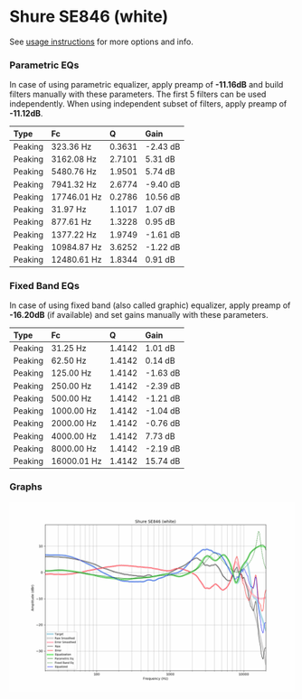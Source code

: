 # Shure SE846 (white)
See [usage instructions](https://github.com/jaakkopasanen/AutoEq#usage) for more options and info.

### Parametric EQs
In case of using parametric equalizer, apply preamp of **-11.16dB** and build filters manually
with these parameters. The first 5 filters can be used independently.
When using independent subset of filters, apply preamp of **-11.12dB**.

| Type    | Fc          |      Q | Gain     |
|:--------|:------------|:-------|:---------|
| Peaking | 323.36 Hz   | 0.3631 | -2.43 dB |
| Peaking | 3162.08 Hz  | 2.7101 | 5.31 dB  |
| Peaking | 5480.76 Hz  | 1.9501 | 5.74 dB  |
| Peaking | 7941.32 Hz  | 2.6774 | -9.40 dB |
| Peaking | 17746.01 Hz | 0.2786 | 10.56 dB |
| Peaking | 31.97 Hz    | 1.1017 | 1.07 dB  |
| Peaking | 877.61 Hz   | 1.3228 | 0.95 dB  |
| Peaking | 1377.22 Hz  | 1.9749 | -1.61 dB |
| Peaking | 10984.87 Hz | 3.6252 | -1.22 dB |
| Peaking | 12480.61 Hz | 1.8344 | 0.91 dB  |

### Fixed Band EQs
In case of using fixed band (also called graphic) equalizer, apply preamp of **-16.20dB**
(if available) and set gains manually with these parameters.

| Type    | Fc          |      Q | Gain     |
|:--------|:------------|:-------|:---------|
| Peaking | 31.25 Hz    | 1.4142 | 1.01 dB  |
| Peaking | 62.50 Hz    | 1.4142 | 0.14 dB  |
| Peaking | 125.00 Hz   | 1.4142 | -1.63 dB |
| Peaking | 250.00 Hz   | 1.4142 | -2.39 dB |
| Peaking | 500.00 Hz   | 1.4142 | -1.21 dB |
| Peaking | 1000.00 Hz  | 1.4142 | -1.04 dB |
| Peaking | 2000.00 Hz  | 1.4142 | -0.76 dB |
| Peaking | 4000.00 Hz  | 1.4142 | 7.73 dB  |
| Peaking | 8000.00 Hz  | 1.4142 | -2.19 dB |
| Peaking | 16000.01 Hz | 1.4142 | 15.74 dB |

### Graphs
![](./Shure%20SE846%20(white).png)